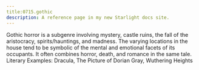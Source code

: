 ```yaml
---
title:0715.gothic
description: A reference page in my new Starlight docs site.
---
```

Gothic horror is a subgenre involving mystery, castle ruins, the fall of the aristocracy, spirits/hauntings, and madness. The varying locations in the house tend to be symbolic of the mental and emotional facets of its occupants. It often combines horror, death, and romance in the same tale. Literary Examples: Dracula, The Picture of Dorian Gray, Wuthering Heights